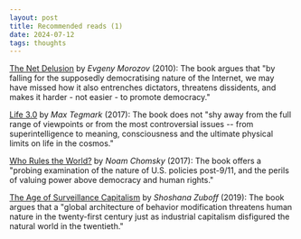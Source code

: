 ```yaml
---
layout: post
title: Recommended reads (1)
date: 2024-07-12
tags: thoughts
---
```

[The Net Delusion](https://www.goodreads.com/en/book/show/10003400) by _Evgeny Morozov_ (2010): The book argues that "by falling for the supposedly democratising nature of the Internet, we may have missed how it also entrenches dictators, threatens dissidents, and makes it harder - not easier - to promote democracy."

[Life 3.0](https://www.goodreads.com/en/book/show/34272565) by _Max Tegmark_ (2017): The book does not "shy away from the full range of viewpoints or from the most controversial issues -- from superintelligence to meaning, consciousness and the ultimate physical limits on life in the cosmos."

[Who Rules the World?](https://us.macmillan.com/books/9781250131089/whorulestheworld) by _Noam Chomsky_ (2017): The book offers a "probing examination of the nature of U.S. policies post-9/11, and the perils of valuing power above democracy and human rights."

[The Age of Surveillance Capitalism](https://www.hachettebookgroup.com/titles/shoshana-zuboff/the-age-of-surveillance-capitalism/9781610395694/?lens=publicaffairs) by _Shoshana Zuboff_ (2019): The book argues that a "global architecture of behavior modification threatens human nature in the twenty-first century just as industrial capitalism disfigured the natural world in the twentieth."